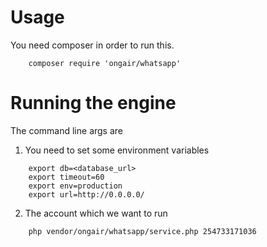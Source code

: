 Usage
=====

You need composer in order to run this.

```
    composer require 'ongair/whatsapp'
```

Running the engine
==================
The command line args are

1. You need to set some environment variables

```
    export db=<database_url>
    export timeout=60
    export env=production
    export url=http://0.0.0.0/
```
2. The account which we want to run

```
    php vendor/ongair/whatsapp/service.php 254733171036
```